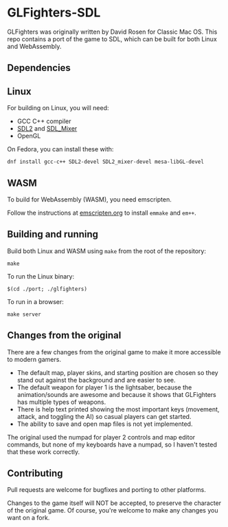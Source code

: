 # GLFighters-SDL

GLFighters was originally written by David Rosen for Classic Mac OS. This repo contains a port of the game to SDL, which can be built for both Linux and WebAssembly.

## Dependencies

## Linux

For building on Linux, you will need:
* GCC C++ compiler
* [SDL2](https://www.libsdl.org/) and [SDL_Mixer](https://github.com/libsdl-org/SDL_mixer)
* OpenGL

On Fedora, you can install these with:
```
dnf install gcc-c++ SDL2-devel SDL2_mixer-devel mesa-libGL-devel
```

## WASM

To build for WebAssembly (WASM), you need emscripten.

Follow the instructions at [emscripten.org](https://emscripten.org/docs/getting_started/downloads.html) to install `emmake` and `em++`.

## Building and running

Build both Linux and WASM using `make` from the root of the repository:
```
make
```

To run the Linux binary:
```
$(cd ./port; ./glfighters)
```

To run in a browser:
```
make server
```

## Changes from the original

There are a few changes from the original game to make it more accessible to modern gamers.
* The default map, player skins, and starting position are chosen so they stand out
  against the background and are easier to see.
* The default weapon for player 1 is the lightsaber, because the animation/sounds are awesome
  and because it shows that GLFighters has multiple types of weapons.
* There is help text printed showing the most important keys (movement, attack, and toggling the AI)
  so casual players can get started.
* The ability to save and open map files is not yet implemented.

The original used the numpad for player 2 controls and map editor commands, but none of my keyboards
have a numpad, so I haven't tested that these work correctly.

## Contributing

Pull requests are welcome for bugfixes and porting to other platforms.

Changes to the game itself will NOT be accepted, to preserve the character of the original game.
Of course, you're welcome to make any changes you want on a fork.
